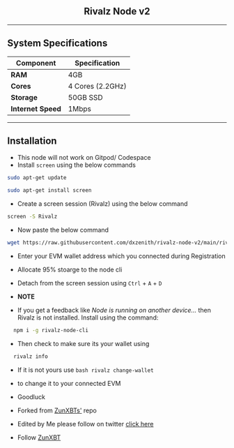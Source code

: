 <h2 align=center> Rivalz Node v2 </h2>

---
## System Specifications

| Component        | Specification   |
|------------------|-----------------|
| **RAM**          | 4GB             |
| **Cores**        | 4 Cores (2.2GHz) |
| **Storage**      | 50GB SSD        |
| **Internet Speed**| 1Mbps           |
---
## Installation

- This node will not work on Gitpod/ Codespace
- Install `screen` using the below commands
```bash
sudo apt-get update
```
```bash
sudo apt-get install screen
```
- Create a screen session (Rivalz) using the below command
```bash
screen -S Rivalz
```
- Now paste the below command
```bash
wget https://raw.githubusercontent.com/dxzenith/rivalz-node-v2/main/rivalz.sh && chmod +x rivalz.sh && ./rivalz.sh
```
- Enter your EVM wallet address which you connected during Registration
- Allocate 95% stoarge to the node cli
- Detach from the screen session using `Ctrl` + `A` + `D`

- **NOTE**
- If you get a feedback like *Node is running on another device...* then Rivalz is not installed. Install using the command:
```bash
  npm i -g rivalz-node-cli
```
- Then check to make sure its your wallet using
```bash
  rivalz info
```
- If it is not yours use
```bash rivalz change-wallet```
- to change it to your connected EVM
- Goodluck

- Forked from [ZunXBTs'](https://github.com/dxzenith/rivalz-node-v2) repo
- Edited by Me please follow on twitter [click here](https://x.com/dwikevellan)
- Follow [ZunXBT](https://x.com/zunxbt?s=21)
